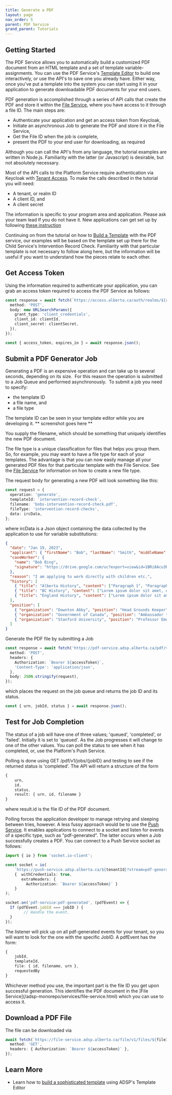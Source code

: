 ```yaml
---
title: Generate a PDF
layout: page
nav_order: 5
parent: PDF Service
grand_parent: Tutorials
---
```


## Getting Started

The PDF Service allows you to automatically build a customized PDF document from an HTML template and a set of template variable-assignments. You can use the PDF Service's [Template Editor](https://adsp.alberta.ca) to build one interactively, or use the API's to save one you already have. Either way, once you've put a template into the system you can start using it in your application to generate downloadable PDF documents for your end users.

PDF generation is accomplished through a series of API calls that create the PDF and store it within the [File Service](/adsp-monorepo/services/file-service.html), where you have access to it through a file ID. The main steps are:

- Authenticate your application and get an access token from Keycloak,
- Initiate an asynchronous Job to generate the PDF and store it in the File Service,
- Get the File ID when the job is complete,
- present the PDF to your end user for downloading, as required

Although you can call the API's from any language, the tutorial examples are written in Node.js. Familiarity with the latter (or Javascript) is desirable, but not absolutely necessary.

Most of the API calls to the Platform Service require authentication via Keycloak with [Tenant Access](/adsp-monorepo/services/tenant-service.html). To make the calls described in the tutorial you will need:

- A tenant, or realm ID
- A client ID, and
- A client secret

The information is specific to your program area and application. Please ask your team lead If you do not have it. New applications can get set up by following [these instruction](/adsp-monorepo/getting-started.html)

Continuing on from the tutorial on how to [Build a Template](/adsp-monorepo/tutorials/building-a-template.html) with the PDF service, our examples will be based on the template set up there for the Child Service's Intervention Record Check. Familiarity with that particular template is not necessary to follow along here, but the information will be useful if you want to understand how the pieces relate to each other.

## Get Access Token

Using the information required to authenticate your application, you can grab an access token required to access the PDF Service as follows:

```typescript
const response = await fetch(`https://access.alberta.ca/auth/realms/${realmID}/protocol/openid-connect/token`, {
  method: 'POST',
  body: new URLSearchParams({
    grant_type: 'client_credentials',
    client_id: clientId,
    client_secret: clientSecret,
  }),
});

const { access_token, expires_in } = await response.json();
```

## Submit a PDF Generator Job

Generating a PDF is an expensive operation and can take up to several seconds, depending on its size.  For this reason the operation is submitted to a Job Queue and performed asynchronously.  To submit a job you need to specify:

- the template ID
- a file name, and
- a file type

The template ID can be seen in your template editor while you are developing it.
** screenshot goes here **

You supply the filename, which should be something that uniquely identifies the new PDF document.

The file type is a unique classification for files that helps you group them. So, for example, you may want to have a file type for each of your templates. The advantage is that you can now easily manage all your generated PDF files for that particular template with the File Service. See the [File Service](/adsp-monorepo/services/file-service.html) for information on how to create a new file type.

The request body for generating a new PDF will look something like this:

```typescript
const request = {
  operation: 'generate',
  templateId: 'intervention-record-check',
  filename: 'bobs-intervention-record-check.pdf',
  fileType: 'intervention-record-checks',
  data: ircData,
};
```

where ircData is a Json object containing the data collected by the application to use for variable substitutions:

```json
{
  "date": "Jan 19, 2023",
  "applicant": { "firstName": "Bob", "lastName": "Smith", "middleName": "J.", "alias": "Billy", "dob": "Jan 19, 1999" },
  "caseWorker": {
    "name": "Bob Bing",
    "signature": "https://drive.google.com/uc?export=view&id=1BRi8Acu3RMNTMpHjzjRh51H3QDhshicC"
  },
  "reason": "I am applying to work directly with children etc.",
  "history": [
    { "title": "Alberta History", "content": ["Paragraph 1", "Paragraph 2", "Paragraph 3"] },
    { "title": "BC History", "content": ["Lorem ipsum dolor sit amet, etc."] },
    { "title": "England History", "content": ["Lorem ipsum dolor sit amet, etc."] }
  ],
  "position": [
    { "organization": "Downton Abby", "position": "Head Grounds Keeper" },
    { "organization": "Government of Canada", "position": "Ambassador to France" },
    { "organization": "Stanford University", "position": "Professor Emeritus" }
  ]
}
```

Generate the PDF file by submitting a Job

```typescript
const response = await fetch('https://pdf-service.adsp.alberta.ca/pdf/v1/jobs', {
  method: 'POST',
  headers: {
    Authorization: `Bearer ${accessToken}`,
    'Content-Type': 'application/json',
  },
  body: JSON.stringify(request),
});
```

which places the request on the job queue and returns the job ID and its status.

```typescript
const { urn, jobId, status } = await response.json();
```

## Test for Job Completion

The status of a job will have one of three values; 'queued', 'completed', or 'failed'. Initially it is set to 'queued'. As the Job progresses it will change to one of the other values. You can poll the status to see when it has completed, or, use the Platform's Push Service.

Polling is done using GET /pdf/v1/jobs/{jobID} and testing to see if the returned status is 'completed'. The API will return a structure of the form

```typescript
{
    urn,
    id,
    status,
    result: { urn, id, filename }
}
```

where result.id is the file ID of the PDF document.

Polling forces the application developer to manage retrying and sleeping between tries, however. A less fussy approach would be to use the [Push Service](/adsp-monorepo/services/push-service.html). It enables applications to connect to a socket and listen for events of a specific type, such as "pdf-generated". The latter occurs when a Job successfully creates a PDF. You can connect to a Push Service socket as follows:

```typescript
import { io } from 'socket.io-client';

const socket = io(
    `https://push-service.adsp.alberta.ca/${tenantId}?stream=pdf-generation-updates`,
    {  withCredentials: true,
       extraHeaders: {
         Authorization: `Bearer ${accessToken}` }
    }
);

socket.on('pdf-service:pdf-generated', (pdfEvent) => {
  If (pdfEvent.jobId === jobID ) {
        // Handle the event.
  }
});
```

The listener will pick up on all pdf-generated events for your tenant, so you will want to look for the one with the specific JobID. A pdfEvent has the form:

```typescript
{
    jobId,
    templateId,
    file: { id, filename, urn },
    requestedBy
}
```

Whichever method you use, the important part is the file ID you get upon successful generation. This identifies the PDF document in the ]File Service](/adsp-monorepo/services/file-service.html) which you can use to access it.

## Download a PDF File

The file can be downloaded via

```typescript
await fetch(`https://file-service.adsp.alberta.ca/file/v1/files/${fileID}/download`, {
  method: 'GET',
  headers: { Authorization: `Bearer ${accessToken}` },
});
```

## Learn More

- Learn how to [build a sophisticated template](/adsp-monorepo/tutorials/pdf/building-a-template.html) using ADSP's Template Editor
